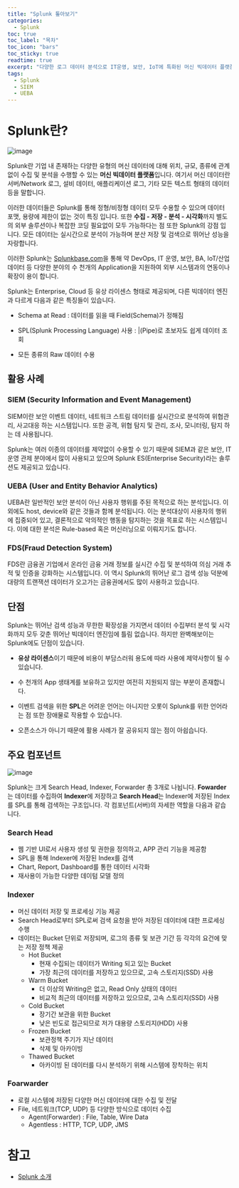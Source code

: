 ```yaml
---
title: "Splunk 톺아보기"
categories: 
  - Splunk
toc: true
toc_label: "목차"
toc_icon: "bars"
toc_sticky: true
readtime: true
excerpt: "다양한 로그 데이터 분석으로 IT운영, 보안, IoT에 특화된 머신 빅데이터 플랫폼 Splunk에 대해 알아봅니다."
tags:
  - Splunk
  - SIEM
  - UEBA
---
```


# Splunk란?

![image](https://user-images.githubusercontent.com/60086878/104919033-f7322a00-59d8-11eb-97d8-cef888baa5fa.png)

Splunk란 기업 내 존재하는 다양한 유형의 머신 데이터에 대해 위치, 규모, 종류에 관계없이 수집 및 분석을 수행할 수 있는 **머신 빅데이터 플랫폼**입니다. 여기서 머신 데이터란 서버/Network 로그, 설비 데이터, 애플리케이션 로그, 기타 모든 텍스트 형태의 데이터 등을 말합니다. 

이러한 데이터들은 Splunk를 통해 정형/비정형 데이터 모두 수용할 수 있으며 데이터 포맷, 용량에 제한이 없는 것이 특징 입니다. 또한 **수집 - 저장 - 분석 - 시각화**까지 별도의 외부 솔루션이나 복잡한 코딩 필요없이 모두 가능하다는 점 또한 Splunk의 강점 입니다. 모든 데이터는 실시간으로 분석이 가능하며 분산 저장 및 검색으로 뛰어난 성능을 자랑합니다.

이러한 Splunk는 [Splunkbase.com](https://splunkbase.splunk.com)을 통해 약 DevOps, IT 운영, 보안, BA, IoT/산업 데이터 등 다양한 분야의 수 천개의 Application을 지원하여 외부 시스템과의 연동이나 확장이 용이 합니다.

Splunk는 Enterprise, Cloud 등 유상 라이센스 형태로 제공되며, 다른 빅데이터 엔진과 다르게 다음과 같은 특징들이 있습니다.

- Schema at Read : 데이터를 읽을 때 Field(Schema)가 정해짐

- SPL(Splunk Processing Language) 사용  : \|(Pipe)로 초보자도 쉽게 데이터 조회

- 모든 종류의 Raw 데이터 수용 

## 활용 사례

### SIEM (Security Information and Event Management)

SIEM이란 보안 이벤트 데이터, 네트워크 스트림 데이터를 실시간으로 분석하여 위협관리, 사고대응 하는 시스템입니다. 또한 공격, 위협 탐지 및 관리, 조사, 모니터링, 탐지 하는 데 사용됩니다.

Splunk는 여러 이종의 데이터를 제약없이 수용할 수 있기 때문에 SIEM과 같은 보안, IT 운영 관제 분야에서 많이 사용되고 있으며 Splunk ES(Enterprise Security)라는 솔루션도 제공되고 있습니다.

### UEBA (User and Entity Behavior Analytics)

UEBA란 일반적인 보안 분석이 아닌 사용자 행위를 주된 목적으로 하는 분석입니다. 이외에도 host, device와 같은 것들과 함께 분석됩니다. 이는 분석대상이 사용자의 행위에 집중되어 있고, 결론적으로 악의적인 행동을 탐지하는 것을 목표로 하는 시스템입니다. 이에 대한 분석은 Rule-based 혹은 머신러닝으로 이뤄지기도 합니다.

### FDS(Fraud Detection System)

FDS란 금융권 기업에서 온라인 금융 거래 정보를 실시간 수집 및 분석하여 의심 거래 추적 및 인증을 강화하는 시스템입니다. 이 역시 Splunk의 뛰어난 로그 검색 성능 덕분에 대량의 트랜잭션 데이터가 오고가는 금융권에서도 많이 사용하고 있습니다.

## 단점

Splunk는 뛰어난 검색 성능과 무한한 확장성을 가지면서 데이터 수집부터 분석 및 시각화까지 모두 갖춘 뛰어난 빅데이터 엔진임에 틀림 없습니다. 하지만 완벽해보이는 Splunk에도 단점이 있습니다.

- **유상 라이센스**이기 때문에 비용이 부담스러워 용도에 따라 사용에 제약사항이 될 수 있습니다.

- 수 천개의 App 생태계를 보유하고 있지만 여전히 지원되지 않는 부분이 존재합니다. 

- 이벤트 검색을 위한 **SPL**은 어려운 언어는 아니지만 오롯이 Splunk를 위한 언어라는 점 또한 장애물로 작용할 수 있습니다. 

- 오픈소스가 아니기 때문에 활용 사례가 잘 공유되지 않는 점이 아쉽습니다.

## 주요 컴포넌트

![image](https://user-images.githubusercontent.com/60086878/104925844-ae7f6e80-59e2-11eb-8fbd-66a59870f703.png)

Splunk는 크게 Search Head, Indexer, Forwarder 총 3개로 나뉩니다. **Fowarder**는 데이터를 수집하여 **Indexer**에 저장하고 **Search Head**는 Indexer에 저장된 Index를 SPL를 통해 검색하는 구조입니다. 각 컴포넌트(서버)의 자세한 역할을 다음과 같습니다.

### Search Head

- 웹 기반 UI로서 사용자 생성 및 권한을 정의하고, APP 관리 기능을 제공함
- SPL을 통해 Indexer에 저장된 Index를 검색
- Chart, Report, Dashboard를 통한 데이터 시각화
- 재사용이 가능한 다양한 데이텀 모델 정의

### Indexer

- 머신 데이터 저장 및 프로세싱 기능 제공
- Search Head로부터 SPL로써 검색 요청을 받아 저장된 데이터에 대한 프로세싱 수행
- 데이터는 Bucket 단위로 저장되며, 로그의 종류 및 보관 기간 등 각각의 요건에 맞는 저장 정책 제공
    - Hot Bucket
        - 현재 수집되는 데이터가 Writing 되고 있는 Bucket
        - 가장 최근의 데이터를 저장하고 있으므로, 고속 스토리지(SSD) 사용
    - Warm Bucket
        - 더 이상의 Writing은 없고, Read Only 상태의 데이터
        - 비교적 최근의 데이터를 저장하고 있으므로, 고속 스토리지(SSD) 사용
    - Cold Bucket
        - 장기간 보관을 위한 Bucket
        - 낮은 빈도로 접근되므로 저가 대용량 스토리지(HDD) 사용
    - Frozen Bucket
        - 보관정책 주기가 지난 데이터
        - 삭제 및 아카이빙
    - Thawed Bucket
        - 아카이빙 된 데이터를 다시 분석하기 위해 시스템에 장착하는 위치

### Foarwarder

- 로컬 시스템에 저장된 다양한 머신 데이터에 대한 수집 및 전달
- File, 네트워크(TCP, UDP) 등 다양한 방식으로 데이터 수집
    - Agent(Forwarder) : File, Table, Wire Data 
    - Agentless : HTTP, TCP, UDP, JMS


# 참고
- [Splunk 소개](http://www.valence.co.kr/images/rk-0068/Splunk_new.pdf)